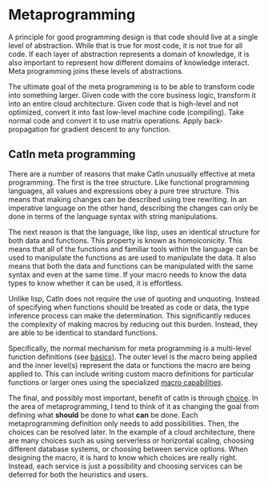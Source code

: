 # Metaprogramming

A principle for good programming design is that code should live at a single level of abstraction. While that is true for most code, it is not true for all code. If each layer of abstraction represents a domain of knowledge, it is also important to represent how different domains of knowledge interact. Meta programming joins these levels of abstractions.

The ultimate goal of the meta programming is to be able to transform code into something larger. Given code with the core business logic, transform it into an entire cloud architecture. Given code that is high-level and not optimized, convert it into fast low-level machine code (compiling). Take normal code and convert it to use matrix operations. Apply back-propagation for gradient descent to any function.

## Catln meta programming

There are a number of reasons that make Catln unusually effective at meta programming. The first is the tree structure. Like functional programming languages, all values and expressions obey a pure tree structure. This means that making changes can be described using tree rewriting. In an imperative language on the other hand, describing the changes can only be done in terms of the language syntax with string manipulations.

The next reason is that the language, like lisp, uses an identical structure for both data and functions. This property is known as homoiconicity. This means that all of the functions and familiar tools within the language can be used to manipulate the functions as are used to manipulate the data. It also means that both the data and functions can be manipulated with the same syntax and even at the same time. If your macro needs to know the data types to know whether it can be used, it is effortless.

Unlike lisp, Catln does not require the use of quoting and unquoting. Instead of specifying when functions should be treated as code or data, the type inference process can make the determination. This significantly reduces the complexity of making macros by reducing out this burden. Instead, they are able to be identical to standard functions.

Specifically, the normal mechanism for meta programming is a multi-level function definitions (see [basics](basics.md)). The outer level is the macro being applied and the inner level(s) represent the data or functions the macro are being applied to. This can include writing custom macro definitions for particular functions or larger ones using the specialized [macro capabilities](macros.md).

The final, and possibly most important, benefit of catln is through [choice](choice.md). In the area of metaprogramming, I tend to think of it as changing the goal from defining what **should** be done to what **can** be done. Each metaprogramming definition only needs to add possibilities. Then, the choices can be resolved later. In the example of a cloud architecture, there are many choices such as using serverless or horizontal scaling, choosing different database systems, or choosing between service options. When designing the macro, it is hard to know which choices are really right. Instead, each service is just a possibility and choosing services can be deferred for both the heuristics and users.
